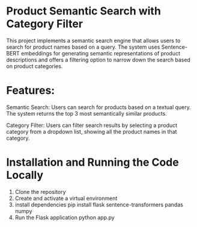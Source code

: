 # Product Semantic Search with Category Filter

This project implements a semantic search engine that allows users to search for product names based on a query. 
The system uses Sentence-BERT embeddings for generating semantic representations of product descriptions and offers a filtering option to narrow down the search based on product categories.

# Features:
Semantic Search: Users can search for products based on a textual query. 
The system returns the top 3 most semantically similar products.

Category Filter: Users can filter search results by selecting a product category from a dropdown list,
showing all the product names in that category.

# Installation and Running the Code Locally
1. Clone the repository
2. Create and activate a virtual environment
3. install dependencies
     pip install flask sentence-transformers pandas numpy
4. Run the Flask application
     python app.py

